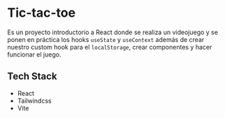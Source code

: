 # Tic-tac-toe

Es un proyecto introductorio a React donde se realiza un videojuego y se ponen en práctica los hooks `useState` y `useContext` además de crear nuestro custom hook para el `localStorage`, crear componentes y hacer funcionar el juego.

## Tech Stack

- React
- Tailwindcss
- Vite